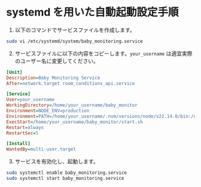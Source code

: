 # systemd を用いた自動起動設定手順

1. 以下のコマンドでサービスファイルを作成します。

```sh
sudo vi /etc/systemd/system/baby_monitoring.service
```

2. サービスファイルに以下の内容をコピーします。`your_username` は適宜実際のユーザー名に変更してください。

```ini
[Unit]
Description=Baby Monitoring Service
After=network.target room_conditions_api.service

[Service]
User=your_username
WorkingDirectory=/home/your_username/baby_monitor
Environment=NODE_ENV=production
Environment=PATH=/home/your_username/.nvm/versions/node/v22.14.0/bin:/usr/bin:/bin
ExecStart=/home/your_username/baby_monitor/start.sh
Restart=always
RestartSec=5

[Install]
WantedBy=multi-user.target
```

3. サービスを有効化し、起動します。

```sh
sudo systemctl enable baby_monitoring.service
sudo systemctl start baby_monitoring.service
```
